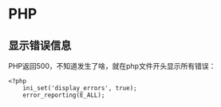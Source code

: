 # PHP

## 显示错误信息

PHP返回500，不知道发生了啥，就在php文件开头显示所有错误：

```
<?php
    ini_set('display_errors', true);
    error_reporting(E_ALL);
```
